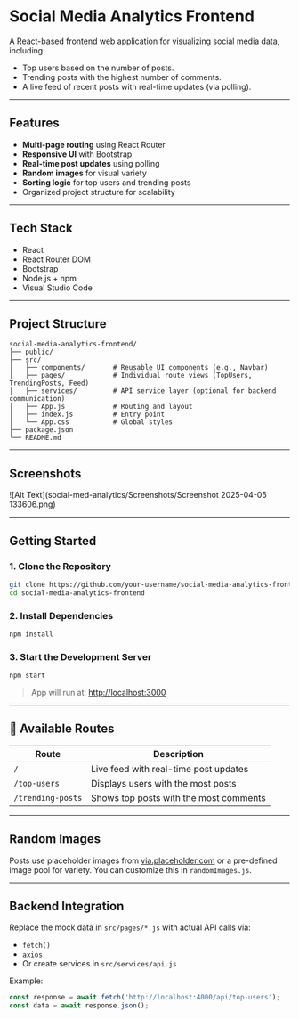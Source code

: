 # Social Media Analytics Frontend

A React-based frontend web application for visualizing social media data, including:
-  Top users based on the number of posts.
-  Trending posts with the highest number of comments.
-  A live feed of recent posts with real-time updates (via polling).

---

##  Features

- **Multi-page routing** using React Router
-  **Responsive UI** with Bootstrap
-  **Real-time post updates** using polling
-  **Random images** for visual variety
-  **Sorting logic** for top users and trending posts
-  Organized project structure for scalability

---

##  Tech Stack

- React
- React Router DOM
- Bootstrap
- Node.js + npm
- Visual Studio Code

---

## Project Structure

```
social-media-analytics-frontend/
├── public/
├── src/
│   ├── components/       # Reusable UI components (e.g., Navbar)
│   ├── pages/            # Individual route views (TopUsers, TrendingPosts, Feed)
│   ├── services/         # API service layer (optional for backend communication)
│   ├── App.js            # Routing and layout
│   ├── index.js          # Entry point
│   └── App.css           # Global styles
├── package.json
└── README.md
```

---

##  Screenshots
![Alt Text](social-med-analytics/Screenshots/Screenshot 2025-04-05 133606.png)

---

## Getting Started

### 1. Clone the Repository

```bash
git clone https://github.com/your-username/social-media-analytics-frontend.git
cd social-media-analytics-frontend
```

### 2. Install Dependencies

```bash
npm install
```

### 3. Start the Development Server

```bash
npm start
```

> App will run at: [http://localhost:3000](http://localhost:3000)

---

## 🔗 Available Routes

| Route               | Description                                |
|--------------------|--------------------------------------------|
| `/`                | Live feed with real-time post updates      |
| `/top-users`       | Displays users with the most posts         |
| `/trending-posts`  | Shows top posts with the most comments     |

---

## Random Images

Posts use placeholder images from [via.placeholder.com](https://via.placeholder.com) or a pre-defined image pool for variety. You can customize this in `randomImages.js`.

---

##  Backend Integration

Replace the mock data in `src/pages/*.js` with actual API calls via:
- `fetch()`
- `axios`
- Or create services in `src/services/api.js`

Example:
```js
const response = await fetch('http://localhost:4000/api/top-users');
const data = await response.json();
```
